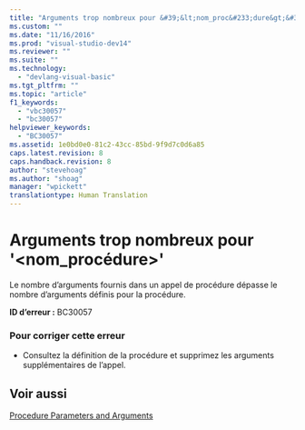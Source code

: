 ```yaml
---
title: "Arguments trop nombreux pour &#39;&lt;nom_proc&#233;dure&gt;&#39; | Microsoft Docs"
ms.custom: ""
ms.date: "11/16/2016"
ms.prod: "visual-studio-dev14"
ms.reviewer: ""
ms.suite: ""
ms.technology: 
  - "devlang-visual-basic"
ms.tgt_pltfrm: ""
ms.topic: "article"
f1_keywords: 
  - "vbc30057"
  - "bc30057"
helpviewer_keywords: 
  - "BC30057"
ms.assetid: 1e0bd0e0-81c2-43cc-85bd-9f9d7c0d6a85
caps.latest.revision: 8
caps.handback.revision: 8
author: "stevehoag"
ms.author: "shoag"
manager: "wpickett"
translationtype: Human Translation
---
```

# Arguments trop nombreux pour &#39;&lt;nom_proc&#233;dure&gt;&#39;
Le nombre d’arguments fournis dans un appel de procédure dépasse le nombre d’arguments définis pour la procédure.  
  
 **ID d’erreur :** BC30057  
  
### Pour corriger cette erreur  
  
-   Consultez la définition de la procédure et supprimez les arguments supplémentaires de l’appel.  
  
## Voir aussi  
 [Procedure Parameters and Arguments](../../visual-basic/programming-guide/language-features/procedures/procedure-parameters-and-arguments.md)